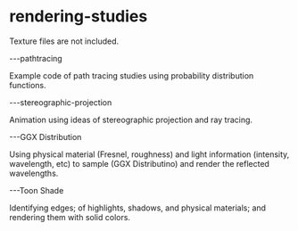 # rendering-studies
Texture files are not included.

---pathtracing

Example code of path tracing studies using probability distribution functions.

---stereographic-projection

Animation using ideas of stereographic projection and ray tracing.

---GGX Distribution

Using physical material (Fresnel, roughness) and light information (intensity, wavelength, etc) to sample (GGX Distributino) and render the reflected wavelengths.

---Toon Shade

Identifying edges; of highlights, shadows, and physical materials; and rendering them with solid colors.
